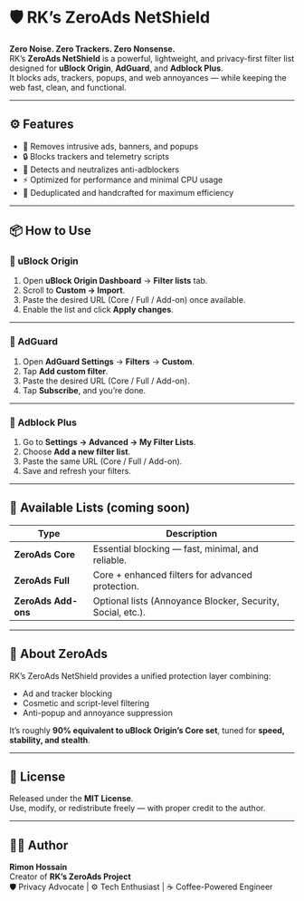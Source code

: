# 🛡️ RK’s ZeroAds NetShield

**Zero Noise. Zero Trackers. Zero Nonsense.**  
RK’s **ZeroAds NetShield** is a powerful, lightweight, and privacy-first filter list designed for **uBlock Origin**, **AdGuard**, and **Adblock Plus**.  
It blocks ads, trackers, popups, and web annoyances — while keeping the web fast, clean, and functional.

---

## ⚙️ Features
- 🚫 Removes intrusive ads, banners, and popups  
- 🔒 Blocks trackers and telemetry scripts  
- 🧩 Detects and neutralizes anti-adblockers  
- ⚡ Optimized for performance and minimal CPU usage  
- 🧠 Deduplicated and handcrafted for maximum efficiency  

---

## 📦 How to Use

### 🧱 uBlock Origin
1. Open **uBlock Origin Dashboard** → **Filter lists** tab.  
2. Scroll to **Custom → Import**.  
3. Paste the desired URL (Core / Full / Add-on) once available.  
4. Enable the list and click **Apply changes**.

---

### 🧱 AdGuard
1. Open **AdGuard Settings** → **Filters** → **Custom**.  
2. Tap **Add custom filter**.  
3. Paste the desired URL (Core / Full / Add-on).  
4. Tap **Subscribe**, and you’re done.

---

### 🧱 Adblock Plus
1. Go to **Settings → Advanced → My Filter Lists**.  
2. Choose **Add a new filter list**.  
3. Paste the same URL (Core / Full / Add-on).  
4. Save and refresh your filters.

---

## 🧩 Available Lists (coming soon)
| Type | Description |
|------|--------------|
| **ZeroAds Core** | Essential blocking — fast, minimal, and reliable. |
| **ZeroAds Full** | Core + enhanced filters for advanced protection. |
| **ZeroAds Add-ons** | Optional lists (Annoyance Blocker, Security, Social, etc.). |

---

## 🧠 About ZeroAds
RK’s ZeroAds NetShield provides a unified protection layer combining:
- Ad and tracker blocking  
- Cosmetic and script-level filtering  
- Anti-popup and annoyance suppression  

It’s roughly **90% equivalent to uBlock Origin’s Core set**, tuned for **speed, stability, and stealth**.

---

## 📜 License
Released under the **MIT License**.  
Use, modify, or redistribute freely — with proper credit to the author.

---

## 👨‍💻 Author
**Rimon Hossain**  
Creator of **RK’s ZeroAds Project**  
🛡️ Privacy Advocate | ⚙️ Tech Enthusiast | ☕ Coffee-Powered Engineer  

